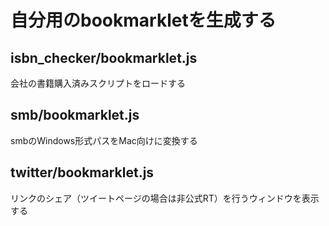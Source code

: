 # 自分用のbookmarkletを生成する

## isbn_checker/bookmarklet.js

会社の書籍購入済みスクリプトをロードする

## smb/bookmarklet.js

smbのWindows形式パスをMac向けに変換する


## twitter/bookmarklet.js

リンクのシェア（ツイートページの場合は非公式RT）を行うウィンドウを表示する

